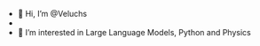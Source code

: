 - 👋 Hi, I’m @Veluchs
- 
- 👀 I’m interested in Large Language Models, Python and Physics

<!---
Veluchs/Veluchs is a ✨ special ✨ repository because its `README.md` (this file) appears on your GitHub profile.
You can click the Preview link to take a look at your changes.
--->
